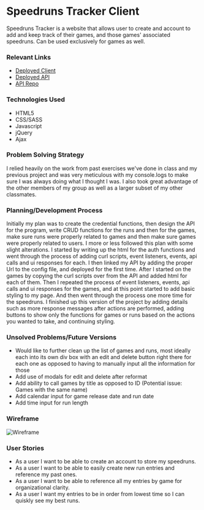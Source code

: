 # Speedruns Tracker Client
Speedruns Tracker is a website that allows user to create and account to add and keep track of their games, and those games' associated speedruns. Can be used exclusively for games as well.

### Relevant Links
- [Deployed Client](https://hank11234.github.io/speedruns-client/)
- [Deployed API](https://sleepy-plateau-04404.herokuapp.com/)
- [API Repo](https://github.com/hank11234/speedruns-tracker)

### Technologies Used
- HTML5
- CSS/SASS
- Javascript
- jQuery
- Ajax

### Problem Solving Strategy
I relied heavily on the work from past exercises we've done in class and my previous project and was very meticulous with my console.logs to make sure I was always doing what I thought I was. I also took great advantage of the other members of my group as well as a larger subset of my other classmates.

### Planning/Development Process
Initially my plan was to create the credential functions, then design the API for the program, write CRUD functions for the runs and then for the games, make sure runs were properly related to games and then make sure games were properly related to users. I more or less followed this plan with some slight alterations. I started by writing up the html for the auth functions and went through the process of adding curl scripts, event listeners, events, api calls and ui responses for each. I then linked my API by adding the proper Url to the config file, and deployed for the first time. After I started on the games by copying the curl scripts over from the API and added html for each of them. Then I repeated the process of event listeners, events, api calls and ui responses for the games, and at this point started to add basic styling to my page. And then went through the process one more time for the speedruns. I finished up this version of the project by adding details such as more response messages after actions are performed, adding buttons to show only the functions for games or runs based on the actions you wanted to take, and continuing styling. 

### Unsolved Problems/Future Versions
- Would like to further clean up the list of games and runs, most ideally each into its own div box with an edit and delete button right there for each one as opposed to having to manually input all the information for those
- Add use of modals for edit and delete after reformat
- Add ability to call games by title as opposed to ID (Potential issue: Games with the same name)
- Add calendar input for game release date and run date 
- Add time input for run length

### Wireframe
![Wireframe](https://i.imgur.com/1aFon4t.jpg)

### User Stories
- As a user I want to be able to create an account to store my speedruns.
- As a user I want to be able to easily create new run entries and reference my past ones.
- As a user I want to be able to reference all my entries by game for organizational clarity.
- As a user I want my entries to be in order from lowest time so I can quiskly see my best runs.